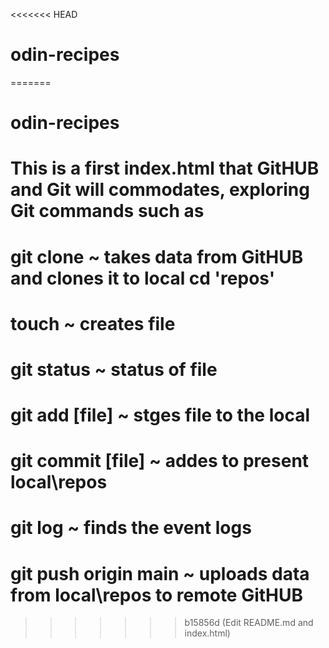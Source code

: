<<<<<<< HEAD
# odin-recipes
=======
# odin-recipes
# This is a first index.html that GitHUB and Git will commodates, exploring Git commands such as
# git clone ~ takes data from GitHUB and clones it to local cd 'repos'
# touch ~ creates file
# git status ~ status of file
# git add [file] ~ stges file to the local 
# git commit [file] ~ addes to present local\repos
# git log ~ finds the event logs
# git push origin main ~ uploads data from local\repos to remote GitHUB
>>>>>>> b15856d (Edit README.md and index.html)
